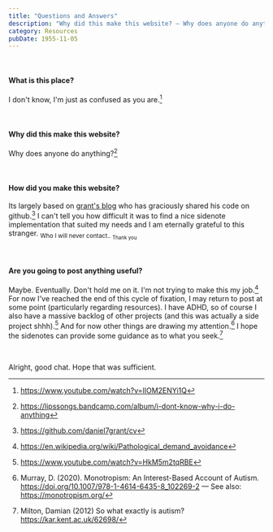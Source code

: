 ```yaml
---
title: "Questions and Answers"
description: "Why did this make this website? — Why does anyone do anything?"
category: Resources
pubDate: 1955-11-05
---
```

<br>

#### What is this place?
I don't know, I'm just as confused as you are.[^0]

[^0]: https://www.youtube.com/watch?v=lIOM2ENYi1Q

<br>

#### Why did this make this website?
Why does anyone do anything?[^1] 

[^1]: https://lipssongs.bandcamp.com/album/i-dont-know-why-i-do-anything

<br>

#### How did you make this website?
Its largely based on [grant's blog](https://danielgrants.com/) who has graciously shared his code on github.[^2] I can't tell you how difficult it was to find a nice sidenote implementation that suited my needs and I am eternally grateful to this stranger. <sub>Who I will never contact.. <sub>Thank you</sub></sub>

<br>

[^2]: https://github.com/daniel7grant/cv

#### Are you going to post anything useful?
Maybe. Eventually. Don't hold me on it. I'm not trying to make this my job.[^3]
For now I've reached the end of this cycle of fixation, I may return to post at some point (particularly regarding resources). I have ADHD, so of course I also have a massive backlog of other projects (and this was actually a side project shhh).[^3b] And for now other things are drawing my attention.[^4] I hope the sidenotes can provide some guidance as to what you seek.[^5]

<br>

Alright, good chat. Hope that was sufficient.

[^3]: https://en.wikipedia.org/wiki/Pathological_demand_avoidance

[^3b]: https://www.youtube.com/watch?v=HkM5m2tqRBE

[^4]: Murray, D. (2020). Monotropism: An Interest-Based Account of Autism. https://doi.org/10.1007/978-1-4614-6435-8_102269-2 — See also: https://monotropism.org/

[^5]: Milton, Damian (2012) So what exactly is autism? https://kar.kent.ac.uk/62698/
 